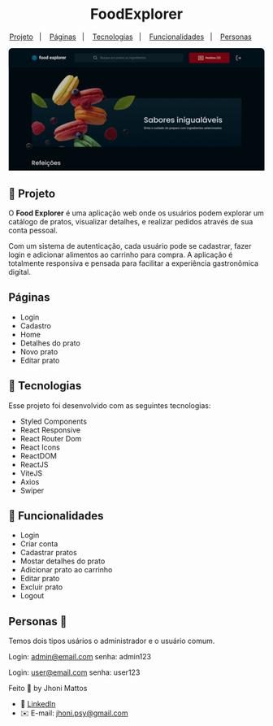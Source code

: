 <h1 align="center"> FoodExplorer </h1>

<p align="center">
  <a href="#-projeto">Projeto</a>&nbsp;&nbsp;&nbsp;|&nbsp;&nbsp;&nbsp;
  <a href="#-paginasxx\">Páginas</a>&nbsp;&nbsp;&nbsp;|&nbsp;&nbsp;&nbsp;
  <a href="#-tecnologias">Tecnologias</a>&nbsp;&nbsp;&nbsp;|&nbsp;&nbsp;&nbsp;
  <a href="#-funcionalidades">Funcionalidades</a>&nbsp;&nbsp;&nbsp;|&nbsp;&nbsp;&nbsp;
  <a href="#-personas">Personas</a>&nbsp;&nbsp;&nbsp;&nbsp;&nbsp;&nbsp;
</p>

<img src="./src/assets/capa.png" alt="foto de capa">

##  📌  Projeto

O **Food Explorer** é uma aplicação web onde os usuários podem explorar um catálogo de pratos, visualizar detalhes, e realizar pedidos através de sua conta pessoal.

Com um sistema de autenticação, cada usuário pode se cadastrar, fazer login e adicionar alimentos ao carrinho para compra. A aplicação é totalmente responsiva e pensada para facilitar a experiência gastronômica digital.

## Páginas

- Login
- Cadastro
- Home
- Detalhes do prato
- Novo prato
- Editar prato

## 🚀 Tecnologias

Esse projeto foi desenvolvido com as seguintes tecnologias:

- Styled Components
- React Responsive
- React Router Dom
- React Icons
- ReactDOM
- ReactJS
- ViteJS
- Axios
- Swiper

## 📘 Funcionalidades

- Login
- Criar conta
- Cadastrar pratos
- Mostar detalhes do prato
- Adicionar prato ao carrinho
- Editar prato
- Excluir prato
- Logout

## Personas 👤

Temos dois tipos usários o administrador e o usuário comum.

Login: admin@email.com
senha: admin123

Login: user@email.com
senha: user123

Feito 🤎 by Jhoni Mattos


- 🤝 [LinkedIn](https://www.linkedin.com/in/jhoni-mattos-7a13852b0/)
- ✉️ E-mail: jhoni.psy@gmail.com

